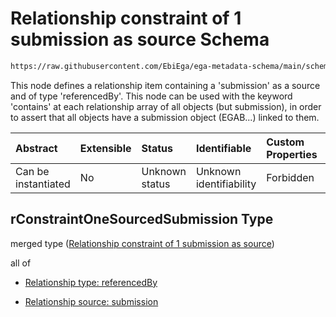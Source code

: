 # Relationship constraint of 1 submission as source Schema

```txt
https://raw.githubusercontent.com/EbiEga/ega-metadata-schema/main/schemas/EGA.common-definitions.json#/definitions/rConstraintOneSourcedSubmission
```

This node defines a relationship item containing a 'submission' as a source and of type 'referencedBy'. This node can be used with the keyword 'contains' at each relationship array of all objects (but submission), in order to assert that all objects have a submission object (EGAB...) linked to them.

| Abstract            | Extensible | Status         | Identifiable            | Custom Properties | Additional Properties | Access Restrictions | Defined In                                                                                           |
| :------------------ | :--------- | :------------- | :---------------------- | :---------------- | :-------------------- | :------------------ | :--------------------------------------------------------------------------------------------------- |
| Can be instantiated | No         | Unknown status | Unknown identifiability | Forbidden         | Allowed               | none                | [EGA.common-definitions.json\*](../../../schemas/EGA.common-definitions.json "open original schema") |

## rConstraintOneSourcedSubmission Type

merged type ([Relationship constraint of 1 submission as source](ega-4-definitions-relationship-constraint-of-1-submission-as-source.md))

all of

*   [Relationship type: referencedBy](ega-4-definitions-relationship-type-referencedby.md "check type definition")

*   [Relationship source: submission](ega-4-definitions-relationship-source-submission.md "check type definition")
